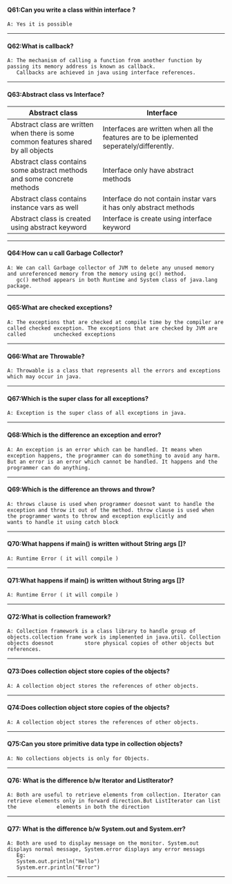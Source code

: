 
#### Q61:Can you write a class within interface ?
    A: Yes it is possible
---

#### Q62:What is callback?
    A: The mechanism of calling a function from another function by passing its memory address is known as callback.
       Callbacks are achieved in java using interface references.
---

#### Q63:Abstract class vs Interface?

| Abstract class  | Interface  |
| ------------- | ------------- |
| Abstract class are written when there is some common features shared by all objects  | Interfaces are written when all the features are to be iplemented seperately/differently.  |
| Abstract class contains some abstract methods and some concrete methods  | Interface only have abstract methods  |
| Abstract class contains instance vars as well | Interface do not contain instar vars it has only abstract methods |
| Abstract class is created using abstract keyword | Interface is create using interface keyword |
---

#### Q64:How can u call Garbage Collector?
    A: We can call Garbage collector of JVM to delete any unused memory and unreferenced memory from the memory using gc() method.
       gc() method appears in both Runtime and System class of java.lang package.
---

#### Q65:What are checked exceptions?
    A: The exceptions that are checked at compile time by the compiler are called checked exception. The exceptions that are checked by JVM are called         unchecked exceptions
---

#### Q66:What are Throwable?
    A: Throwable is a class that represents all the errors and exceptions which may occur in java.
---

#### Q67:Which is the super class for all exceptions?
    A: Exception is the super class of all exceptions in java.
---

#### Q68:Which is the difference an exception and error?
    A: An exception is an error which can be handled. It means when exception happens, the programmer can do something to avoid any harm. But an error is an error which cannot be handled. It happens and the programmer can do anything.
---

#### Q69:Which is the difference an throws  and throw?
    A: throws clause is used when programmer doesnot want to handle the exception and throw it out of the method. throw clause is used when the programmer wants to throw and exception explicitly and        wants to handle it using catch block
---

#### Q70:What happens if main() is written without String args []?
    A: Runtime Error ( it will compile )
---
 
#### Q71:What happens if main() is written without String args []?
    A: Runtime Error ( it will compile )
---
 
#### Q72:What is collection framework?
    A: Collection framework is a class library to handle group of objects.collection frame work is implemented in java.util. Collection objects doesnot          store physical copies of other objects but references.
---
 
#### Q73:Does collection object store copies of the objects?
    A: A collection object stores the references of other objects.
---
 
#### Q74:Does collection object store copies of the objects?
    A: A collection object stores the references of other objects.
---
 
#### Q75:Can you store primitive data type in collection objects?
    A: No collections objects is only for Objects.
---
 
#### Q76: What is the difference b/w Iterator and ListIterator?
    A: Both are useful to retrieve elements from collection. Iterator can retrieve elements only in forward direction.But ListIterator can list the             elements in both the direction
---
 
#### Q77: What is the difference b/w System.out and System.err?
    A: Both are used to display message on the monitor. System.out displays normal message, System.error displays any error messags 
       Eg: 
       System.out.println("Hello")
       System.err.println("Error")
---
